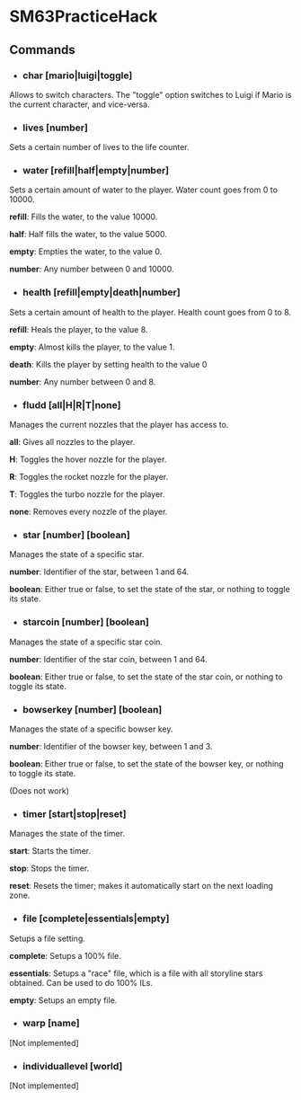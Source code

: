 # SM63PracticeHack

## Commands

* ### char [mario|luigi|toggle]
Allows to switch characters.
The "toggle" option switches to Luigi if Mario is the current character, and vice-versa.

* ### lives [number]
Sets a certain number of lives to the life counter.

* ### water [refill|half|empty|number] 

Sets a certain amount of water to the player. Water count goes from 0 to 10000.

**refill**: Fills the water, to the value 10000.

**half**: Half fills the water, to the value 5000.

**empty**: Empties the water, to the value 0.

**number**: Any number between 0 and 10000.

* ### health [refill|empty|death|number]

Sets a certain amount of health to the player. Health count goes from 0 to 8.

**refill**: Heals the player, to the value 8.

**empty**: Almost kills the player, to the value 1.

**death**: Kills the player by setting health to the value 0

**number**: Any number between 0 and 8.

* ### fludd [all|H|R|T|none]

Manages the current nozzles that the player has access to.

**all**: Gives all nozzles to the player.

**H**: Toggles the hover nozzle for the player.

**R**: Toggles the rocket nozzle for the player.

**T**: Toggles the turbo nozzle for the player.

**none**: Removes every nozzle of the player.

* ### star [number] [boolean]

Manages the state of a specific star.

**number**: Identifier of the star, between 1 and 64.

**boolean**: Either true or false, to set the state of the star, or nothing to toggle its state.

* ### starcoin [number] [boolean]

Manages the state of a specific star coin.

**number**: Identifier of the star coin, between 1 and 64.

**boolean**: Either true or false, to set the state of the star coin, or nothing to toggle its state.

* ### bowserkey [number] [boolean]

Manages the state of a specific bowser key.

**number**: Identifier of the bowser key, between 1 and 3.

**boolean**: Either true or false, to set the state of the bowser key, or nothing to toggle its state.

(Does not work)

* ### timer [start|stop|reset]

Manages the state of the timer.

**start**: Starts the timer.

**stop**: Stops the timer.

**reset**: Resets the timer; makes it automatically start on the next loading zone.

* ### file [complete|essentials|empty]

Setups a file setting.

**complete**: Setups a 100% file.

**essentials**: Setups a "race" file, which is a file with all storyline stars obtained. Can be used to do 100% ILs.

**empty**: Setups an empty file.


* ### warp [name]
[Not implemented]


* ### individuallevel [world]
[Not implemented]

